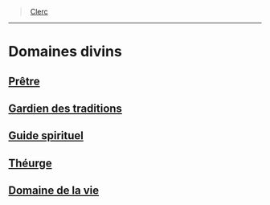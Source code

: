 ﻿---
!GenericItem
Name: Domaines divins
Id: cleric_hd.md#domaines-divins
ParentLink: cleric_hd.md#clerc
ParentName: Clerc
NameLevel: 1
Attributes: {}
---
> [Clerc](hd_cleric.md)

---

# Domaines divins

## [Prêtre](hd_cleric_priest.md)

## [Gardien des traditions](hd_cleric_traditions.md)

## [Guide spirituel](hd_cleric_guide.md)

## [Théurge](hd_cleric_theurgist.md)

## [Domaine de la vie](hd_cleric_life.md)


